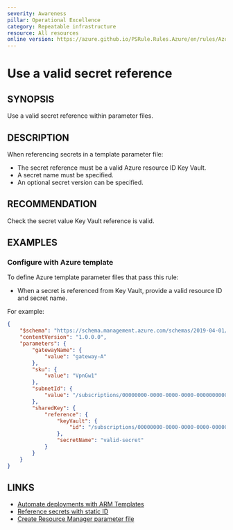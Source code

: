 ```yaml
---
severity: Awareness
pillar: Operational Excellence
category: Repeatable infrastructure
resource: All resources
online version: https://azure.github.io/PSRule.Rules.Azure/en/rules/Azure.Template.ValidSecretRef/
---
```


# Use a valid secret reference

## SYNOPSIS

Use a valid secret reference within parameter files.

## DESCRIPTION

When referencing secrets in a template parameter file:

- The secret reference must be a valid Azure resource ID Key Vault.
- A secret name must be specified.
- An optional secret version can be specified.

## RECOMMENDATION

Check the secret value Key Vault reference is valid.

## EXAMPLES

### Configure with Azure template

To define Azure template parameter files that pass this rule:

- When a secret is referenced from Key Vault, provide a valid resource ID and secret name.

For example:

```json
{
    "$schema": "https://schema.management.azure.com/schemas/2019-04-01/deploymentParameters.json#",
    "contentVersion": "1.0.0.0",
    "parameters": {
        "gatewayName": {
            "value": "gateway-A"
        },
        "sku": {
            "value": "VpnGw1"
        },
        "subnetId": {
            "value": "/subscriptions/00000000-0000-0000-0000-000000000000/resourceGroups/test-rg/providers/Microsoft.Network/virtualNetworks/vnet-A/subnets/GatewaySubnet"
        },
        "sharedKey": {
            "reference": {
                "keyVault": {
                    "id": "/subscriptions/00000000-0000-0000-0000-000000000000/resourceGroups/test-rg/providers/Microsoft.KeyVault/vaults/kv-001"
                },
                "secretName": "valid-secret"
            }
        }
    }
}
```

## LINKS

- [Automate deployments with ARM Templates](https://docs.microsoft.com/azure/architecture/framework/devops/automation-infrastructure#automate-deployments-with-arm-templates)
- [Reference secrets with static ID](https://docs.microsoft.com/azure/azure-resource-manager/templates/key-vault-parameter#reference-secrets-with-static-id)
- [Create Resource Manager parameter file](https://docs.microsoft.com/azure/azure-resource-manager/templates/parameter-files)
